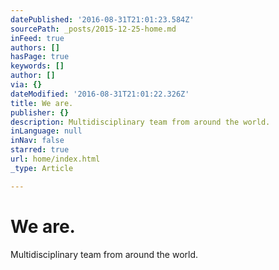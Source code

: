 ```yaml
---
datePublished: '2016-08-31T21:01:23.584Z'
sourcePath: _posts/2015-12-25-home.md
inFeed: true
authors: []
hasPage: true
keywords: []
author: []
via: {}
dateModified: '2016-08-31T21:01:22.326Z'
title: We are.
publisher: {}
description: Multidisciplinary team from around the world.
inLanguage: null
inNav: false
starred: true
url: home/index.html
_type: Article

---
```

# We are.

Multidisciplinary team from around the world.